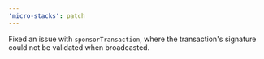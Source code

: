 ```yaml
---
'micro-stacks': patch
---
```


Fixed an issue with `sponsorTransaction`, where the transaction's signature could not be validated when broadcasted.
